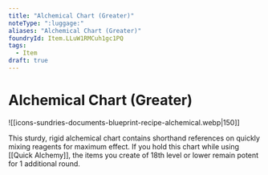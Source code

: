 ```yaml
---
title: "Alchemical Chart (Greater)"
noteType: ":luggage:"
aliases: "Alchemical Chart (Greater)"
foundryId: Item.LLuW1RMCuh1gc1PQ
tags:
  - Item
draft: true
---
```


# Alchemical Chart (Greater)
![[icons-sundries-documents-blueprint-recipe-alchemical.webp|150]]

This sturdy, rigid alchemical chart contains shorthand references on quickly mixing reagents for maximum effect. If you hold this chart while using [[Quick Alchemy]], the items you create of 18th level or lower remain potent for 1 additional round.
